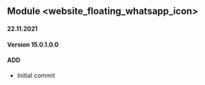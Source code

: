 ## Module <website_floating_whatsapp_icon>

#### 22.11.2021
#### Version 15.0.1.0.0
#### ADD
- Initial commit




